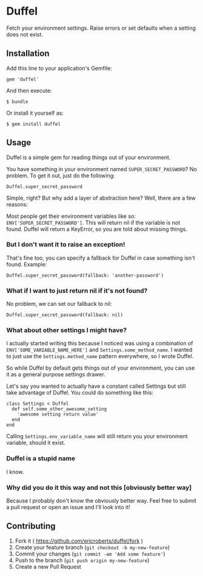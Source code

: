 # Duffel

Fetch your environment settings. Raise errors or set defaults when a setting does not exist.

## Installation

Add this line to your application's Gemfile:

    gem 'duffel'

And then execute:

    $ bundle

Or install it yourself as:

    $ gem install duffel

## Usage

Duffel is a simple gem for reading things out of your environment.

You have something in your environment named `SUPER_SECRET_PASSWORD`? No problem. To get it out, just do the following:

    Duffel.super_secret_password

Simple, right? But why add a layer of abstraction here? Well, there are a few reasons:

Most people get their environment variables like so: `ENV['SUPER_SECRET_PASSWORD']`. This will return nil if the variable is not found. Duffel will return a KeyError, so you are told about missing things.

### But I don't want it to raise an exception!

That's fine too, you can specify a fallback for Duffel in case something isn't found. Example:

    Duffel.super_secret_password(fallback: 'another-password')

### What if I want to just return nil if it's not found?

No problem, we can set our fallback to nil:

    Duffel.super_secret_password(fallback: nil)

### What about other settings I might have?

I actually started writing this because I noticed was using a combination of `ENV['SOME_VARIABLE_NAME_HERE']` and `Settings.some_method_name`. I wanted to just use the `Settings.method_name` pattern everywhere, so I wrote Duffel.

So while Duffel by default gets things out of your environment, you can use it as a general purpose settings drawer.

Let's say you wanted to actually have a constant called Settings but still take advantage of Duffel. You could do something like this:

    class Settings < Duffel
      def self.some_other_awesome_setting
        'awesome setting return value'
      end
    end

Calling `Settings.env_variable_name` will still return you your environment variable, should it exist.

### Duffel is a stupid name

I know.  

### Why did you do it this way and not this [obviously better way]

Because I probably don't know the obviously better way. Feel free to submit a pull request or open an issue and I'll look into it!



## Contributing

1. Fork it ( https://github.com/ericroberts/duffel/fork )
2. Create your feature branch (`git checkout -b my-new-feature`)
3. Commit your changes (`git commit -am 'Add some feature'`)
4. Push to the branch (`git push origin my-new-feature`)
5. Create a new Pull Request
